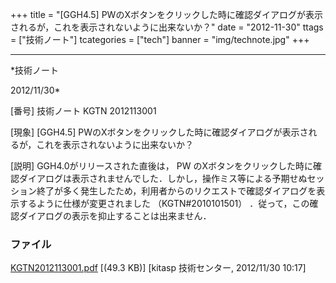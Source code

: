 ﻿+++
title = "[GGH4.5] PWのXボタンをクリックした時に確認ダイアログが表示されるが，これを表示されないように出来ないか？"
date = "2012-11-30"
ttags = ["技術ノート"]
tcategories = ["tech"]
banner = "img/technote.jpg"
+++

-----------------------------------------------------------------------------------------------------------------------------

*技術ノート

2012/11/30*


[番号]
技術ノート KGTN 2012113001

[現象]
[GGH4.5]
PWのXボタンをクリックした時に確認ダイアログが表示されるが，これを表示されないように出来ないか？

[説明]
GGH4.0がリリースされた直後は， PW
のXボタンをクリックした時に確認ダイアログは表示されませんでした．しかし，操作ミス等による予期せぬセッション終了が多く発生したため，利用者からのリクエストで確認ダイアログを表示するように仕様が変更されました
（KGTN#2010101501）
．従って，この確認ダイアログの表示を抑止することは出来ません．


### ファイル

 
 


[KGTN2012113001.pdf](http://techreport.kitasp.net/attachments/download/1130/KGTN2012113001.pdf)
 [(49.3 KB)] [kitasp 技術センター, 2012/11/30
10:17]


 


 

